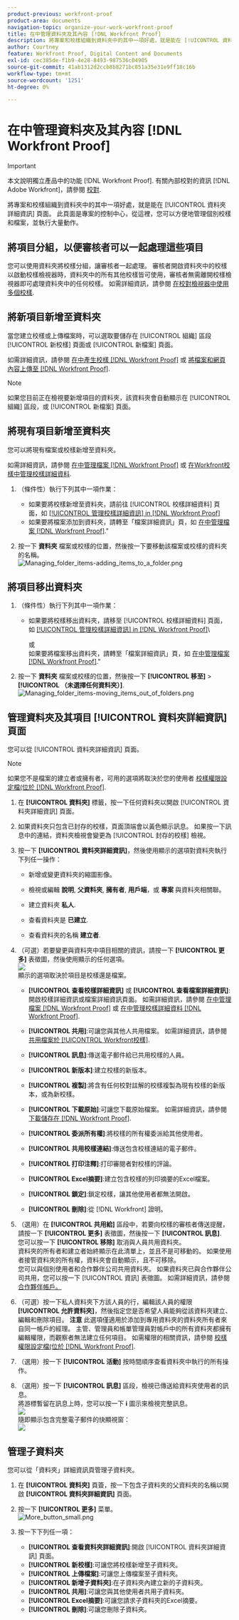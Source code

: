 ```yaml
---
product-previous: workfront-proof
product-area: documents
navigation-topic: organize-your-work-workfront-proof
title: 在中管理資料夾及其內容 [!DNL Workfront Proof]
description: 將專案和校樣組織到資料夾中的其中一項好處，就是能在 [!UICONTROL 資料夾詳細資訊] 頁面。 此頁面是專案的控制中心，從這裡，您可以方便地管理個別校樣和檔案，並執行大量動作。
author: Courtney
feature: Workfront Proof, Digital Content and Documents
exl-id: cec385de-f1b9-4e28-8493-987536c04905
source-git-commit: 41ab1312d2ccb8b8271bc851a35e31e9ff18c16b
workflow-type: tm+mt
source-wordcount: '1251'
ht-degree: 0%

---
```


# 在中管理資料夾及其內容 [!DNL Workfront Proof]

>[!IMPORTANT]
>
>本文說明獨立產品中的功能 [!DNL Workfront Proof]. 有關內部校對的資訊 [!DNL Adobe Workfront]，請參閱 [校對](../../../review-and-approve-work/proofing/proofing.md).

將專案和校樣組織到資料夾中的其中一項好處，就是能在 [!UICONTROL 資料夾詳細資訊] 頁面。 此頁面是專案的控制中心，從這裡，您可以方便地管理個別校樣和檔案，並執行大量動作。

## 將項目分組，以便審核者可以一起處理這些項目

您可以使用資料夾將校樣分組，讓審核者一起處理。 審核者開啟資料夾中的校樣以啟動校樣檢視器時，資料夾中的所有其他校樣皆可使用，審核者無需離開校樣檢視器即可處理資料夾中的任何校樣。 如需詳細資訊，請參閱 [在校對檢視器中使用多個校樣](../../../workfront-proof/wp-work-proofsfiles/review-proofs-wpv/work-with-multiple-proofs.md).

## 將新項目新增至資料夾

當您建立校樣或上傳檔案時，可以選取要儲存在 [!UICONTROL 組織] 區段 [!UICONTROL 新校樣] 頁面或 [!UICONTROL 新檔案] 頁面。

如需詳細資訊，請參閱 [在中產生校樣 [!DNL Workfront Proof]](../../../workfront-proof/wp-work-proofsfiles/create-proofs-and-files/generate-proofs.md) 或 [將檔案和網頁內容上傳至 [!DNL Workfront Proof]](../../../workfront-proof/wp-work-proofsfiles/create-proofs-and-files/upload-files-web-content.md).

>[!NOTE]
>
>如果您目前正在檢視要新增項目的資料夾，該資料夾會自動顯示在 [!UICONTROL 組織] 區段，或 [!UICONTROL 新檔案] 頁面。

## 將現有項目新增至資料夾

您可以將現有檔案或校樣新增至資料夾。

如需詳細資訊，請參閱 [在中管理檔案 [!DNL Workfront Proof]](../../../workfront-proof/wp-work-proofsfiles/manage-your-work/manage-files.md) 或 [在Workfront校樣中管理校樣詳細資料](../../../workfront-proof/wp-work-proofsfiles/manage-your-work/manage-proof-details.md).

1. （條件性）執行下列其中一項作業：

   * 如果要將校樣新增至資料夾，請前往 [!UICONTROL 校樣詳細資料] 頁面，如 [[!UICONTROL 管理校樣詳細資訊] in [!DNL Workfront Proof]](../../../workfront-proof/wp-work-proofsfiles/manage-your-work/manage-proof-details.md)
   * 如果要將檔案添加到資料夾，請轉至「檔案詳細資訊」頁，如 [在中管理檔案 [!DNL Workfront Proof]](../../../workfront-proof/wp-work-proofsfiles/manage-your-work/manage-files.md).&quot;

1. 按一下 **資料夾** 檔案或校樣的位置，然後按一下要移動該檔案或校樣的資料夾的名稱。\
   ![Managing_folder_items-adding_items_to_a_folder.png](assets/managing-folder-items-adding-items-to-a-folder-350x121.png)

## 將項目移出資料夾

1. （條件性）執行下列其中一項作業：

   * 如果要將校樣移出資料夾，請移至 [!UICONTROL 校樣詳細資料] 頁面，如 [[!UICONTROL 管理校樣詳細資訊] in [!DNL Workfront Proof]](../../../workfront-proof/wp-work-proofsfiles/manage-your-work/manage-proof-details.md)\

      或\
      如果要將檔案移出資料夾，請轉至「檔案詳細資訊」頁，如 [在中管理檔案 [!DNL Workfront Proof]](../../../workfront-proof/wp-work-proofsfiles/manage-your-work/manage-files.md).&quot;

1. 按一下 **資料夾** 檔案或校樣的位置，然後按一下 **[!UICONTROL 移至]** > **[!UICONTROL （未選擇任何資料夾）]**.\
   ![Managing_folder_items-moving_items_out_of_folders.png](assets/managing-folder-items-moving-items-out-of-folders-350x123.png)

## 管理資料夾及其項目 [!UICONTROL 資料夾詳細資訊] 頁面

您可以從 [!UICONTROL 資料夾詳細資訊] 頁面。

>[!NOTE]
>
>如果您不是檔案的建立者或擁有者，可用的選項將取決於您的使用者 [校樣權限設定檔(位於 [!DNL Workfront Proof]](../../../workfront-proof/wp-acct-admin/account-settings/proof-perm-profiles-in-wp.md).

1. 在 **[!UICONTROL 資料夾]** 標籤，按一下任何資料夾以開啟 [!UICONTROL 資料夾詳細資訊] 頁面。
1. 如果資料夾只包含已封存的校樣，頁面頂端會以黃色顯示訊息。 如果按一下訊息中的連結，資料夾檢視會變更為 [!UICONTROL 封存的校樣] 檢視。
1. 按一下 **[!UICONTROL 資料夾詳細資訊]**，然後使用顯示的選項對資料夾執行下列任一操作：

   * 新增或變更資料夾的縮圖影像。
   * 檢視或編輯 **說明**, **父資料夾**, **擁有者**, **用戶端**，或 **專案** 與資料夾相關聯。

   * 建立資料夾 **私人**.
   * 查看資料夾是 **已建立**.
   * 查看資料夾的名稱 **建立者**.

1. （可選）若要變更與資料夾中項目相關的資訊，請按一下 **[!UICONTROL 更多]** 表徵圖，然後使用顯示的任何選項。\
   ![](assets/more-button-small.png)\
   顯示的選項取決於項目是校樣還是檔案。

   * **[!UICONTROL 查看校樣詳細資訊]** 或 **[!UICONTROL 查看檔案詳細資訊]**:開啟校樣詳細資訊或檔案詳細資訊頁面。 如需詳細資訊，請參閱 [在中管理檔案 [!DNL Workfront Proof]](../../../workfront-proof/wp-work-proofsfiles/manage-your-work/manage-files.md) 或 [在中管理校樣詳細資料 [!DNL Workfront Proof]](../../../workfront-proof/wp-work-proofsfiles/manage-your-work/manage-proof-details.md).

   * **[!UICONTROL 共用]**:可讓您與其他人共用檔案。 如需詳細資訊，請參閱 [共用檔案於 [!UICONTROL Workfront校樣]](../../../workfront-proof/wp-work-proofsfiles/share-proofs-and-files/share-files.md).

   * **[!UICONTROL 訊息]**:傳送電子郵件給已共用校樣的人員。
   * **[!UICONTROL 新版本]**:建立校樣的新版本。
   * **[!UICONTROL 複製]**:將含有任何校對註解的校樣複製為現有校樣的新版本，或為新校樣。
   * **[!UICONTROL 下載原始]**:可讓您下載原始檔案。 如需詳細資訊，請參閱 [下載儲存在 [!DNL Workfront Proof]](../../../workfront-proof/wp-work-proofsfiles/manage-your-work/download-files-stored.md).

   * **[!UICONTROL 委派所有權]**:將校樣的所有權委派給其他使用者。
   * **[!UICONTROL 共用校樣連結]**:傳送包含校樣連結的電子郵件。
   * **[!UICONTROL 打印注釋]**:打印審閱者對校樣的評論。
   * **[!UICONTROL Excel摘要]**:建立包含校樣的列印摘要的Excel檔案。
   * **[!UICONTROL 鎖定]**:鎖定校樣，讓其他使用者都無法開啟。
   * **[!UICONTROL 刪除]**:從 [!DNL Workfront] 證明。

1. （選用）在 **[!UICONTROL 共用給]** 區段中，若要向校樣的審核者傳送提醒，請按一下 **[!UICONTROL 更多]** 表徵圖，然後按一下 **[!UICONTROL 訊息]**.\
   您可以按一下 **[!UICONTROL 移除]** 取消與人員共用資料夾。\
   資料夾的所有者和建立者始終顯示在此清單上，並且不是可移動的。 如果使用者接管資料夾的所有權，資料夾會自動顯示，且不可移除。\
   您可以與個別使用者和合作夥伴公司共用資料夾。 如果資料夾已與合作夥伴公司共用，您可以按一下 [!UICONTROL 資訊] 表徵圖。 如需詳細資訊，請參閱 [合作夥伴帳戶。](https://support.workfront.com/hc/en-us/sections/115000912107-Partner-accounts)

1. （可選）按一下私人資料夾下方該人員的行，編輯該人員的權限 **[!UICONTROL 允許資料夾]**，然後指定您是否希望人員能夠從該資料夾建立、編輯和刪除項目。 **注意** 此選項僅適用於添加到專用資料夾的資料夾所有者來自同一帳戶的經理。 主管、管理員和帳單管理員對帳戶中的所有資料夾都擁有編輯權限，而觀察者無法建立任何項目。 如需權限的相關資訊，請參閱 [校樣權限設定檔(位於 [!DNL Workfront Proof]](../../../workfront-proof/wp-acct-admin/account-settings/proof-perm-profiles-in-wp.md).

1. （選用）按一下 **[!UICONTROL 活動]** 按時間順序查看資料夾中執行的所有操作。
1. （選用）按一下 **[!UICONTROL 訊息]** 區段，檢視已傳送給資料夾使用者的訊息。\
   將游標暫留在訊息上時，您可以按一下 **i** 圖示來檢視完整訊息。\
   ![](assets/messages-1-350x74.png)\
   隨即顯示包含完整電子郵件的快顯視窗：\
   ![](assets/messages-2-350x252.png)

## 管理子資料夾

您可以從「資料夾」詳細資訊頁管理子資料夾。

1. 在 **[!UICONTROL 資料夾]** 頁簽，按一下包含子資料夾的父資料夾的名稱以開啟 **[!UICONTROL 資料夾詳細資訊]** 頁面。

1. 按一下 **[!UICONTROL 更多]** 菜單。\
   ![More_button_small.png](assets/more-button-small.png)

1. 按一下下列任一項：

   * **[!UICONTROL 查看資料夾詳細資訊]**:開啟 [!UICONTROL 資料夾詳細資訊] 頁面。
   * **[!UICONTROL 新校樣]**:可讓您將校樣新增至子資料夾。
   * **[!UICONTROL 上傳檔案]**:可讓您上傳檔案至子資料夾。
   * **[!UICONTROL 新增子資料夾]**:在子資料夾內建立新的子資料夾。
   * **[!UICONTROL 共用]**:可讓您與其他使用者共用子資料夾。
   * **[!UICONTROL Excel摘要]**:可讓您請求子資料夾的Excel摘要。
   * **[!UICONTROL 刪除]**:可讓您刪除子資料夾。
